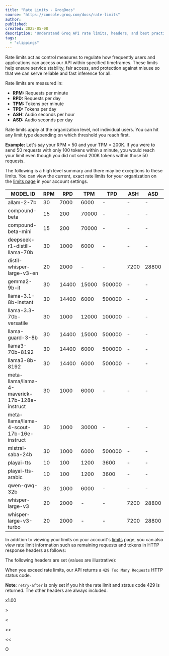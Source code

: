```yaml
---
title: "Rate Limits - GroqDocs"
source: "https://console.groq.com/docs/rate-limits"
author:
published:
created: 2025-05-08
description: "Understand Groq API rate limits, headers, and best practices for managing request and token quotas in your applications."
tags:
  - "clippings"
---
```

Rate limits act as control measures to regulate how frequently users and applications can access our API within specified timeframes. These limits help ensure service stability, fair access, and protection against misuse so that we can serve reliable and fast inference for all.

Rate limits are measured in:

- **RPM:** Requests per minute
- **RPD:** Requests per day
- **TPM:** Tokens per minute
- **TPD:** Tokens per day
- **ASH:** Audio seconds per hour
- **ASD:** Audio seconds per day

Rate limits apply at the organization level, not individual users. You can hit any limit type depending on which threshold you reach first.

**Example:** Let's say your RPM = 50 and your TPM = 200K. If you were to send 50 requests with only 100 tokens within a minute, you would reach your limit even though you did not send 200K tokens within those 50 requests.

The following is a high level summary and there may be exceptions to these limits. You can view the current, exact rate limits for your organization on the [limits page](https://console.groq.com/settings/limits) in your account settings.

| MODEL ID | RPM | RPD | TPM | TPD | ASH | ASD |
| --- | --- | --- | --- | --- | --- | --- |
| allam-2-7b | 30 | 7000 | 6000 | \- | \- | \- |
| compound-beta | 15 | 200 | 70000 | \- | \- | \- |
| compound-beta-mini | 15 | 200 | 70000 | \- | \- | \- |
| deepseek-r1-distill-llama-70b | 30 | 1000 | 6000 | \- | \- | \- |
| distil-whisper-large-v3-en | 20 | 2000 | \- | \- | 7200 | 28800 |
| gemma2-9b-it | 30 | 14400 | 15000 | 500000 | \- | \- |
| llama-3.1-8b-instant | 30 | 14400 | 6000 | 500000 | \- | \- |
| llama-3.3-70b-versatile | 30 | 1000 | 12000 | 100000 | \- | \- |
| llama-guard-3-8b | 30 | 14400 | 15000 | 500000 | \- | \- |
| llama3-70b-8192 | 30 | 14400 | 6000 | 500000 | \- | \- |
| llama3-8b-8192 | 30 | 14400 | 6000 | 500000 | \- | \- |
| meta-llama/llama-4-maverick-17b-128e-instruct | 30 | 1000 | 6000 | \- | \- | \- |
| meta-llama/llama-4-scout-17b-16e-instruct | 30 | 1000 | 30000 | \- | \- | \- |
| mistral-saba-24b | 30 | 1000 | 6000 | 500000 | \- | \- |
| playai-tts | 10 | 100 | 1200 | 3600 | \- | \- |
| playai-tts-arabic | 10 | 100 | 1200 | 3600 | \- | \- |
| qwen-qwq-32b | 30 | 1000 | 6000 | \- | \- | \- |
| whisper-large-v3 | 20 | 2000 | \- | \- | 7200 | 28800 |
| whisper-large-v3-turbo | 20 | 2000 | \- | \- | 7200 | 28800 |

In addition to viewing your limits on your account's [limits](https://console.groq.com/settings/limits) page, you can also view rate limit information such as remaining requests and tokens in HTTP response headers as follows:

The following headers are set (values are illustrative):

When you exceed rate limits, our API returns a `429 Too Many Requests` HTTP status code.

**Note**: `retry-after` is only set if you hit the rate limit and status code 429 is returned. The other headers are always included.

x1.00

\>

<

\>>

<<

O